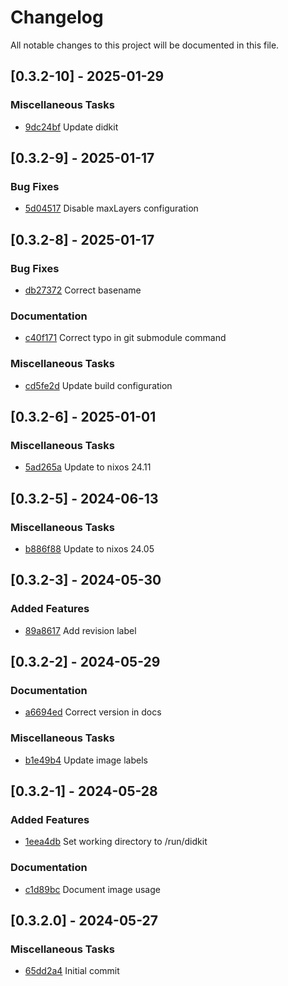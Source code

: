 # Changelog

All notable changes to this project will be documented in this file.

## [0.3.2-10] - 2025-01-29

### Miscellaneous Tasks

- [9dc24bf](https://github.com/identinet/docker-didkit/commit/9dc24bfcd0a1bba9bbfd64ffe86a52983df11011) Update didkit

## [0.3.2-9] - 2025-01-17

### Bug Fixes

- [5d04517](https://github.com/identinet/docker-didkit/commit/5d04517b88916a8808ed18af675f22ff0f7fc3d5) Disable maxLayers configuration

## [0.3.2-8] - 2025-01-17

### Bug Fixes

- [db27372](https://github.com/identinet/docker-didkit/commit/db273722037686ee9ffe9bbc65c2df581ad029a7) Correct basename

### Documentation

- [c40f171](https://github.com/identinet/docker-didkit/commit/c40f171cdfac99e5522d7f10ab3de781e1e33241) Correct typo in git submodule command

### Miscellaneous Tasks

- [cd5fe2d](https://github.com/identinet/docker-didkit/commit/cd5fe2d4b7862479787a7750608b2da72cf73a48) Update build configuration

## [0.3.2-6] - 2025-01-01

### Miscellaneous Tasks

- [5ad265a](https://github.com/identinet/docker-didkit/commit/5ad265a081b3227dda7ce5fb5895d583a8d4d3ac) Update to nixos 24.11

## [0.3.2-5] - 2024-06-13

### Miscellaneous Tasks

- [b886f88](https://github.com/identinet/docker-didkit/commit/b886f88e33e5b9f45b1cdee907e74d2472ac655b) Update to nixos 24.05

## [0.3.2-3] - 2024-05-30

### Added Features

- [89a8617](https://github.com/identinet/docker-didkit/commit/89a86176c5e574598680d150d119a836bafeda35) Add revision label

## [0.3.2-2] - 2024-05-29

### Documentation

- [a6694ed](https://github.com/identinet/docker-didkit/commit/a6694edf86a12f7d3c81741b4d51e8cfcff56bca) Correct version in docs

### Miscellaneous Tasks

- [b1e49b4](https://github.com/identinet/docker-didkit/commit/b1e49b4fb4f046c7fc5145d3fda38dc677f374a8) Update image labels

## [0.3.2-1] - 2024-05-28

### Added Features

- [1eea4db](https://github.com/identinet/docker-didkit/commit/1eea4db9b82c16f9254329af1dc922873d7f5b77) Set working directory to /run/didkit

### Documentation

- [c1d89bc](https://github.com/identinet/docker-didkit/commit/c1d89bc1d10be26d2200889d84a6dc1a7211ab17) Document image usage

## [0.3.2.0] - 2024-05-27

### Miscellaneous Tasks

- [65dd2a4](https://github.com/identinet/docker-didkit/commit/65dd2a45eda75480999e6503e54af8c451e64235) Initial commit

<!-- generated by git-cliff -->

